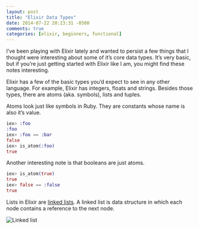 ```yaml
---
layout: post
title: "Elixir Data Types"
date: 2014-07-22 20:23:31 -0500
comments: true
categories: [elixir, beginners, functional]
---
```


I’ve been playing with Elixir lately and wanted to persist a few things that I
thought were interesting about some of it’s core data types. It’s very basic,
but if you’re just getting started with Elixir like I am, you might find these
notes interesting.

Elixir has a few of the basic types you’d expect to see in any other language.
For example, Elixir has integers, floats and strings. Besides those types, there are
atoms (aka. symbols), lists and tuples.

Atoms look just like symbols in Ruby. They are constants whose name is also it’s
value.

```elixir
iex> :foo
:foo
iex> :foo == :bar
false
iex> is_atom(:foo)
true
```

Another interesting note is that booleans are just atoms.

```elixir
iex> is_atom(true)
true
iex> false == :false
true
```

Lists in Elixir are [linked lists](http://en.wikipedia.org/wiki/Linked_list). A
linked list is data structure in which each node contains a reference to the
next node.

![Linked
list](http://www.cs.usfca.edu/~srollins/courses/cs112-f07/web/notes/linkedlists/ll2.gif)

